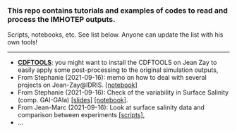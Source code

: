 ### This repo contains tutorials and examples of codes to read and process the IMHOTEP outputs.
Scripts, notebooks, etc. See list below. Anyone can update the list with his own tools!

---
*  __[CDFTOOLS](https://github.com/meom-group/CDFTOOLS)__: you might want to install the CDFTOOLS on Jean Zay to easily apply some post-processing to the original simulation outputs,
* From Stephanie (2021-09-16): memo on how to deal with several projects on Jean-Zay@IDRIS. [[notebook]](/DOCS/memo-multiprojets-jeanzay.md)
* From Stephanie (2021-09-16): Check of the variability in Surface Salinity (comp. GAI-GAIa)  [[slides]]() [[notebook]](https://github.com/imhotep-project/imhotep-project-on-github/blob/main/TOOLS/NOTEBOOKS/2021-09-16_SLX_JZ_IMHOTEP_SSS_compEXP_shared.ipynb).
* From Jean-Marc (2021-09-16): Look at surface salinity data and comparison between experiments [[scripts]](https://github.com/molines/IMHOTEP/tree/master/TOOLS),
* ...
